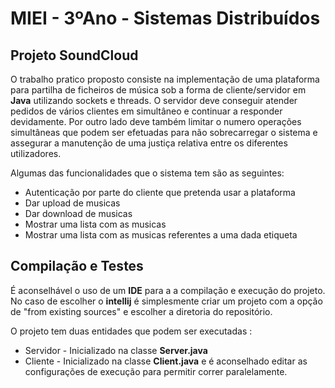 # MIEI - 3ºAno - Sistemas Distribuídos

## Projeto SoundCloud

O trabalho pratico proposto consiste na implementação de uma plataforma para partilha de ficheiros de música sob a forma de cliente/servidor em **Java** utilizando sockets e threads. O servidor deve conseguir atender pedidos de vários clientes em simultâneo e continuar a responder devidamente. Por outro lado deve também limitar o numero operações simultâneas que podem ser efetuadas para não sobrecarregar o sistema e assegurar a manutenção de uma justiça relativa entre os diferentes utilizadores.

Algumas das funcionalidades que o sistema tem são as seguintes:

* Autenticação por parte do cliente que pretenda usar a plataforma
* Dar upload de musicas
* Dar download de musicas
* Mostrar uma lista com as musicas
* Mostrar uma lista com as musicas referentes a uma dada etiqueta

## Compilação e Testes

É aconselhável o uso de um **IDE** para a a compilação e execução do projeto. No caso de escolher o **intellij** é simplesmente criar um projeto com a opção de "from existing sources" e escolher a diretoria do repositório.
 
O projeto tem duas entidades que podem ser executadas :

* Servidor - Inicializado na classe **Server.java**
* Cliente - Inicializado na classe **Client.java** e é aconselhado editar as configurações de execução para permitir correr paralelamente.